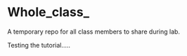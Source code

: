 # Whole_class_
A temporary repo for all class members to share during lab.

Testing the tutorial.....

